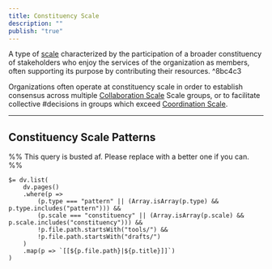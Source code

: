```yaml
---
title: Constituency Scale
description: ""
publish: "true"
---
```


A type of [scale](./index.md) characterized by the participation of a broader constituency of stakeholders who enjoy the services of the organization as members, often supporting its purpose by contributing their resources. ^8bc4c3

Organizations often operate at constituency scale in order to establish consensus across multiple  [Collaboration Scale](tags/groups/scale/Collaboration%20Scale.md) Scale groups, or to facilitate collective #decisions in groups which exceed [Coordination Scale](tags/groups/scale/Coordination%20Scale.md).

---

## Constituency Scale Patterns



%% This query is busted af. Please replace with a better one if you can.  %%
```
$= dv.list(
    dv.pages()
    .where(p => 
        (p.type === "pattern" || (Array.isArray(p.type) && p.type.includes("pattern"))) &&
        (p.scale === "constituency" || (Array.isArray(p.scale) && p.scale.includes("constituency"))) &&
        !p.file.path.startsWith("tools/") &&
        !p.file.path.startsWith("drafts/")
    )
    .map(p => `[[${p.file.path}|${p.title}]]`)
)
```